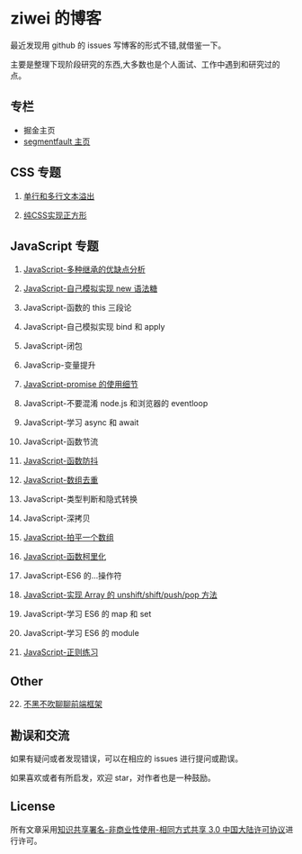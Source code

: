 # ziwei 的博客

最近发现用 github 的 issues 写博客的形式不错,就借鉴一下。

主要是整理下现阶段研究的东西,大多数也是个人面试、工作中遇到和研究过的点。

## 专栏

* 掘金主页
* [segmentfault 主页](https://segmentfault.com/u/ziwei3749)

## CSS 专题

1. [单行和多行文本溢出](https://github.com/ziwei3749/blog/issues/10)

2. [纯CSS实现正方形](https://github.com/ziwei3749/blog/issues/10)

## JavaScript 专题

1.  [JavaScript-多种继承的优缺点分析](https://github.com/ziwei3749/blog/issues/9)

2.  [JavaScript-自己模拟实现 new 语法糖](https://github.com/ziwei3749/blog/issues/1)

3.  JavaScript-函数的 this 三段论

4.  JavaScript-自己模拟实现 bind 和 apply

5.  JavaScript-闭包

6.  JavaScrip-变量提升

7.  [JavaScript-promise 的使用细节](https://github.com/ziwei3749/blog/issues/2)

8.  JavaScript-不要混淆 node.js 和浏览器的 eventloop

9.  JavaScript-学习 async 和 await

10. JavaScript-函数节流

11. [JavaScript-函数防抖](https://github.com/ziwei3749/blog/issues/4)

12. [JavaScript-数组去重](https://github.com/ziwei3749/blog/issues/7)

13. JavaScript-类型判断和隐式转换

14. JavaScript-深拷贝

15. [JavaScript-拍平一个数组](https://github.com/ziwei3749/blog/issues/5)

16. [JavaScript-函数柯里化](https://github.com/ziwei3749/blog/issues/3)

17. JavaScript-ES6 的...操作符

18. [JavaScript-实现 Array 的 unshift/shift/push/pop 方法](https://github.com/ziwei3749/blog/issues/8)

19. JavaScript-学习 ES6 的 map 和 set

20. JavaScript-学习 ES6 的 module

21. [JavaScript-正则练习](https://github.com/ziwei3749/blog/issues/6)

## Other

22. [不黑不吹聊聊前端框架]()

## 勘误和交流

如果有疑问或者发现错误，可以在相应的 issues 进行提问或勘误。

如果喜欢或者有所启发，欢迎 star，对作者也是一种鼓励。

## License

所有文章采用[知识共享署名-非商业性使用-相同方式共享 3.0 中国大陆许可协议](https://creativecommons.org/licenses/by-nc-sa/3.0/cn/)进行许可。
